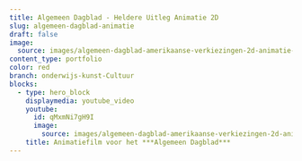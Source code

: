```yaml
---
title: Algemeen Dagblad - Heldere Uitleg Animatie 2D
slug: algemeen-dagblad-animatie
draft: false
image:
  source: images/algemeen-dagblad-amerikaanse-verkiezingen-2d-animatie-phil-en-flo.jpg
content_type: portfolio
color: red
branch: onderwijs-kunst-Cultuur
blocks:
  - type: hero_block
    displaymedia: youtube_video
    youtube:
      id: qMxmNi7gH9I
      image:
        source: images/algemeen-dagblad-amerikaanse-verkiezingen-2d-animatie-phil-en-flo.jpg
    title: Animatiefilm voor het ***Algemeen Dagblad***
---
```

